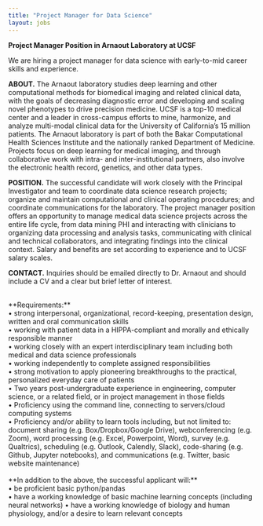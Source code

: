 ```yaml
---
title: "Project Manager for Data Science"
layout: jobs
---
```


**Project Manager Position in Arnaout Laboratory at UCSF**
<br>

We are hiring a project manager for data science with early-to-mid career skills and experience.<br>

**ABOUT.** The Arnaout laboratory studies deep learning and other computational methods for biomedical imaging and related clinical data, with the goals of decreasing diagnostic error and developing and scaling novel phenotypes to drive precision medicine. UCSF is a top-10 medical center and a leader in cross-campus efforts to mine, harmonize, and analyze multi-modal clinical data for the University of California’s 15 million patients. The Arnaout laboratory is part of both the Bakar Computational Health Sciences Institute and the nationally ranked Department of Medicine. Projects focus on deep learning for medical imaging, and through collaborative work with intra- and inter-institutional partners, also involve the electronic health record, genetics, and other data types.<br>

**POSITION.** The successful candidate will work closely with the Principal Investigator and team to coordinate data science research projects; organize and maintain computational and clinical operating procedures; and coordinate communications for the laboratory. The project manager position offers an opportunity to manage medical data science projects across the entire life cycle, from data mining PHI and interacting with clinicians to organizing data processing and analysis tasks, communicating with clinical and technical collaborators, and integrating findings into the clinical context. Salary and benefits are set according to experience and to UCSF salary scales.<br>

**CONTACT.** Inquiries should be emailed directly to Dr. Arnaout and should include a CV and a clear but brief letter of interest.<br>


<br>
**Requirements:** <br>
•	strong interpersonal, organizational, record-keeping, presentation design, written and oral communication skills<br>
•	working with patient data in a HIPPA-compliant and morally and ethically responsible manner<br>
•	working closely with an expert interdisciplinary team including both medical and data science professionals<br>
•	working independently to complete assigned responsibilities<br>
•	strong motivation to apply pioneering breakthroughs to the practical, personalized everyday care of patients<br>
•	Two years post-undergraduate experience in engineering, computer science, or a related field, or in project management in those fields<br>
•	Proficiency using the command line, connecting to servers/cloud computing systems<br>
•	Proficiency and/or ability to learn tools including, but not limited to: document sharing (e.g. Box/Dropbox/Google Drive), webconferencing (e.g. Zoom), word processing (e.g. Excel, Powerpoint, Word), survey (e.g. Qualtrics), scheduling (e.g. Outlook, Calendly, Slack), code-sharing (e.g. Github, Jupyter notebooks), and communications (e.g. Twitter, basic website maintenance)<br>

<br>
**In addition to the above, the successful applicant will:** <br>
•	be proficient basic python/pandas<br>
•	have a working knowledge of basic machine learning concepts (including neural networks)
•	have a working knowledge of biology and human physiology, and/or a desire to learn relevant concepts <br>










